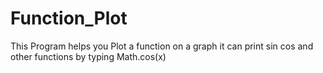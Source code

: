 # Function_Plot
This Program helps you Plot a function on a graph it can print sin cos and other functions by typing Math.cos(x)

